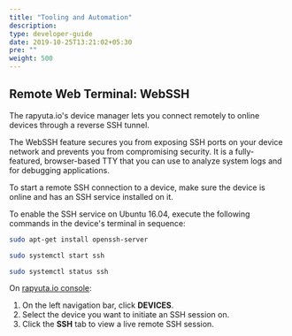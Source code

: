 ```yaml
---
title: "Tooling and Automation"
description:
type: developer-guide
date: 2019-10-25T13:21:02+05:30
pre: ""
weight: 500
---
```

## Remote Web Terminal: WebSSH
The rapyuta.io's device manager lets you connect remotely to online devices through
a reverse SSH tunnel.

The WebSSH feature secures you from exposing SSH ports on your device network and
prevents you from compromising security. It is a fully-
featured, browser-based TTY that you can use to analyze system logs and
for debugging applications.

To start a remote SSH connection to a device, make sure the device is
online and has an SSH service installed on it.

To enable the SSH service on Ubuntu 16.04, execute the following commands
in the device's terminal in sequence:

```bash
sudo apt-get install openssh-server
```

```bash
sudo systemctl start ssh
```

```bash
sudo systemctl status ssh
```

On [rapyuta.io console](https://console.rapyuta.io):

1. On the left navigation bar, click **DEVICES**.
2. Select the device you want to initiate an SSH session on.
3. Click the **SSH** tab to view a live remote SSH session.